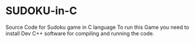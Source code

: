 # SUDOKU-in-C
Source Code for Sudoku game in C language
To run this Game you need to install Dev C++ software for compiling and running the code.
